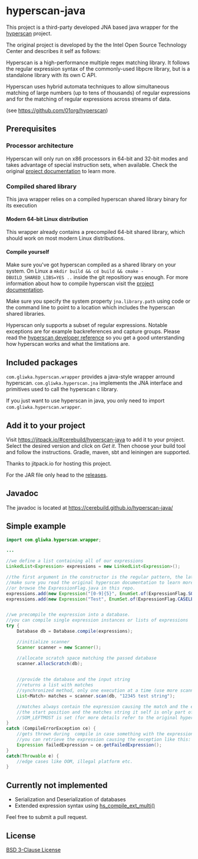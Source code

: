 # hyperscan-java
This project is a third-party developed JNA based java wrapper for the [hyperscan](https://github.com/01org/hyperscan) project.

The original project is developed by the the Intel Open Source Technology Center and describes it self as follows:

Hyperscan is a high-performance multiple regex matching library. It follows the regular expression syntax of the commonly-used libpcre library, but is a standalone library with its own C API.

Hyperscan uses hybrid automata techniques to allow simultaneous matching of large numbers (up to tens of thousands) of regular expressions and for the matching of regular expressions across streams of data.

(see https://github.com/01org/hyperscan)

## Prerequisites

### Processor architecture
Hyperscan will only run on x86 processors in 64-bit and 32-bit modes and takes advantage of special instruction sets, when available. Check the original [project documentation](https://01org.github.io/hyperscan/dev-reference/getting_started.html#hardware) to learn more.

### Compiled shared library
This java wrapper relies on a compiled hyperscan shared library binary for its execution

#### Modern 64-bit Linux distribution
This wrapper already contains a precompiled 64-bit shared library, which should work on most modern Linux distributions.

#### Compile yourself
Make sure you've got hyperscan compiled as a shared library on your system. On Linux a ```mkdir build && cd build && cmake -DBUILD_SHARED_LIBS=YES ..``` inside the git repositiory was enough. For more information about how to compile hyperscan visit the [project documentation](https://01org.github.io/hyperscan/dev-reference/).

Make sure you specify the system property ```jna.library.path``` using code or the command line to point to a location which includes the hyperscan shared libraries.

Hyperscan only supports a subset of regular expressions. Notable exceptions are for example backreferences and capture groups. Please read the [hyperscan developer reference](https://01org.github.io/hyperscan/dev-reference/) so you get a good unterstanding how hyperscan works and what the limitations are.

## Included packages
```com.gliwka.hyperscan.wrapper``` provides a java-style wrapper arround hyperscan.
```com.gliwka.hyperscan.jna``` implements the JNA interface and primitives used to call the hyperscan c library.

If you just want to use hyperscan in java, you only need to import ```com.gliwka.hyperscan.wrapper```.

## Add it to your project
Visit https://jitpack.io/#cerebuild/hyperscan-java to add it to your project. Select the desired version and click on *Get it*. Then choose your build tool and follow the instructions. Gradle, maven, sbt and leiningen are supported.

Thanks to jitpack.io for hosting this project. 

For the JAR file only head to the [releases](https://github.com/cerebuild/hyperscan-java/releases).
## Javadoc

The javadoc is located at https://cerebuild.github.io/hyperscan-java/

## Simple example
```java
import com.gliwka.hyperscan.wrapper;

...

//we define a list containing all of our expressions
LinkedList<Expression> expressions = new LinkedList<Expression>();

//the first argument in the constructor is the regular pattern, the latter one is a expression flag
//make sure you read the original hyperscan documentation to learn more about flags
//or browse the ExpressionFlag.java in this repo.
expressions.add(new Expression("[0-9]{5}", EnumSet.of(ExpressionFlag.SOM_LEFTMOST)));
expressions.add(new Expression("Test", EnumSet.of(ExpressionFlag.CASELESS)));


//we precompile the expression into a database.
//you can compile single expression instances or lists of expressions
try {
    Database db = Database.compile(expressions);

    //initialize scanner
    Scanner scanner = new Scanner();

    //allocate scratch space matching the passed database
    scanner.allocScratch(db);

    
    //provide the database and the input string
    //returns a list with matches
    //synchronized method, only one execution at a time (use more scanner instances for multithreading)
    List<Match> matches = scanner.scan(db, "12345 test string");

    //matches always contain the expression causing the match and the end position of the match
    //the start position and the matches string it self is only part of a matach if the
    //SOM_LEFTMOST is set (for more details refer to the original hyperscan documentation)
}
catch (CompileErrorException ce) {
    //gets thrown during  compile in case something with the expression is wrong
    //you can retrieve the expression causing the exception like this:
    Expression failedExpression = ce.getFailedExpression();
}
catch(Throwable e) {
    //edge cases like OOM, illegal platform etc.
}
```

## Currently not implemented
 * Serialization and Deserialization of databases
 * Extended expression syntax using [hs_compile_ext_multi()](http://01org.github.io/hyperscan/dev-reference/api_files.html#project0hs__compile_8h_1aacc508bea3042f1faba32c3818bfc2a3)

 Feel free to submit a pull request.

 ## License
 [BSD 3-Clause License](LICENSE)
